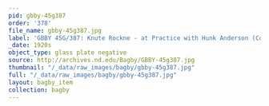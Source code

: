 ```yaml
---
pid: gbby-45g387
order: '378'
file_name: gbby-45g387.jpg
label: 'GBBY 45G/387: Knute Rockne - at Practice with Hunk Anderson (Coach) - c1920s'
_date: 1920s
object_type: glass plate negative
source: http://archives.nd.edu/Bagby/GBBY-45g387.jpg
thumbnail: "/_data/raw_images/bagby/gbby-45g387.jpg"
full: "/_data/raw_images/bagby/gbby-45g387.jpg"
layout: bagby_item
collection: bagby
---
```

